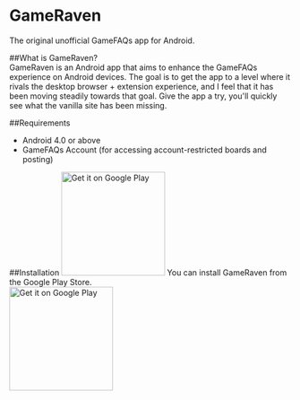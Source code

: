 GameRaven
=========

The original unofficial GameFAQs app for Android.

##What is GameRaven?  
GameRaven is an Android app that aims to enhance the GameFAQs experience on Android devices. The goal is to get the app to a level where it rivals the desktop browser + extension experience, and I feel that it has been moving steadily towards that goal. Give the app a try, you'll quickly see what the vanilla site has been missing.

##Requirements
* Android 4.0 or above
* GameFAQs Account (for accessing account-restricted boards and posting)

##Installation
<img alt="Get it on Google Play" src="https://play.google.com/intl/en_us/badges/images/generic/en-play-badge.png" width="185px" height="auto" />
You can install GameRaven from the Google Play Store.  
<a href="https://play.google.com/store/apps/details?id=com.ioabsoftware.gameraven&utm_source=global_co&utm_medium=prtnr&utm_content=Mar2515&utm_campaign=PartBadge&pcampaignid=MKT-Other-global-all-co-prtnr-py-PartBadge-Mar2515-1"><img alt="Get it on Google Play" src="https://play.google.com/intl/en_us/badges/images/generic/en-play-badge.png" width="185px" height="auto" /></a>
